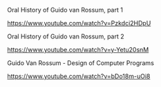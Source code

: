 Oral History of Guido van Rossum, part 1

https://www.youtube.com/watch?v=Pzkdci2HDpU

Oral History of Guido van Rossum, part 2

https://www.youtube.com/watch?v=y-Yetu20snM

Guido Van Rossum - Design of Computer Programs

https://www.youtube.com/watch?v=bDo18m-uOi8
